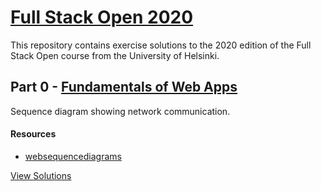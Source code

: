 # [Full Stack Open 2020](https://fullstackopen.com/en/)

This repository contains exercise solutions to the 2020 edition of the Full Stack Open course from the University of Helsinki.

## Part 0 - [Fundamentals of Web Apps](https://fullstackopen.com/en/part0)

Sequence diagram showing network communication.

#### Resources
* [websequencediagrams](https://www.websequencediagrams.com)

[View Solutions](https://github.com/ACGuillermo/FULL-STACK-OPEN-REACT-MOOC/tree/master/part0)
